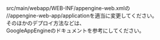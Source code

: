 src/main/webapp/WEB-INF/appengine-web.xmlの  
//appengine-web-app/applicationを適当に変更してください。  
そのほかのデプロイ方法などは、  
GoogleAppEngineのドキュメントを参考にしてください。
